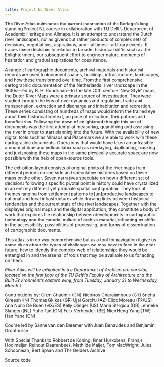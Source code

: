 ```yaml
---
title: Project NL River Atlas
---
```

The River Atlas culminates the current incarnation of the Berlage’s long-standing Project NL course in collaboration with TU Delft’s Department of Academic Heritage and Allmaps. It is an attempt to understand the Dutch river landscapes, not as givens but rather products of complex sets of decisions, negotiations, aspirations, and—at times—arbitrary events. It traces these decisions in relation to broader historical shifts such as the Enlightenment, our subsequent effort to engineer nature, moments of hesitation and gradual aspirations for coexistence. 

 A range of cartographic documents, archival materials and historical records  are used to  document spaces, buildings, infrastructure, landscapes, and how these transformed over time. From the first comprehensive cartographic documentation of the Netherlands' river landscape in the 1830s—led by B. H. Goudriaan—to the late 20th century ‘New Style’ maps, the Dutch River Maps were a primary source of investigation. They were studied through the lens of river dynamics and regulation, trade and transportation, extraction and discharge and inhabitation and recreation. These series consisting of hundreds of maps would inform the trained eye about their historical context, purpose of execution, their patrons and beneficiaries. Following the dawn of enlightened thought this set of documents was the first attempt at measuring, quantifying and assessing the river in order to start planning into the future. With the availability of new digital tools such as Allmaps and Placemark we are able to work with these cartographic documents. Operations that would have taken an unfeasible amount of time and tedious labor such as overlaying, duplicating, masking and juxtaposing these maps in the same physically accurate space are now possible with the help of open-source tools. 

The exhibition layout consists of original prints of the river maps from different periods on one side and speculative histories based on these maps on the other. Seven narratives speculate on how a different set of decisions following a specific pivotal point in history could have crystallized in an entirely different yet probable spatial configuration. They look at themes ranging from settlement patterns to [un]productive landscapes to national and local infrastructures while drawing links between historical tendencies and the current state of the river landscapes. Together with the displayed original maps and the digital application, they constitute a body of work that explores the relationship between developments in cartographic technology and the material culture of archive material, reflecting on shifts in the accessibility, possibilities of processing, and forms of dissemination of cartographic documents.
  
This atlas is in no way comprehensive but as a tool for navigation it give us some clues about the types of challenges we may have to face in the near future, how to identify the complex web of relationships they would be entangled in and the arsenal of tools that may be available to us for acting on them. 

_River Atlas will be exhibited in the Department of Architecture corridor, located on the first floor of the TU Delft’s Faculty of Architecture and the Built Environment’s eastern wing, from Tuesday, January 31 to Wednesday, March 1._



Contributions by:
Chen Chaomin (CN)
Nicolaos Charalambous (CY)
Sneha Gireesh (IN)
Thomas Gkikas (GR)
Ujal Gorchu (AZ)
Eliott Moreau (FR/US)
Ana Nuno De Buen (MX/ES)
Kelly Olinger (US)
Maria Stergiou (GR)
Lenneke Slangen (NL)
Yuhe Tan (CN)
Felix Verheyden (BE)
Nien Heng Yang (TW)
Han Yang (CN)

Course led by Sanne van den Breemer with Juan Benavides and Benjamin Groothuijse

With Special Thanks to Robbert de Koning, Ilmar Hurkxkens, Fransje Hooimeijer, Reinout Klaarenbeek, Mathilde Maijer, Tom MacWright, Jules Schoonman, Bert Spaan and  The Gelders Archive

Source code
